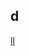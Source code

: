 ## d
[ll](../README.md ':include')
<script src="https://github.com/codedaixie/csdaixie/blob/main/README.md"></script>  
